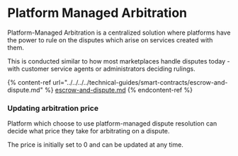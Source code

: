 # Platform Managed Arbitration

Platform-Managed Arbitration is a centralized solution where platforms have the power to rule on the disputes which arise on services created with them.

This is conducted similar to how most marketplaces handle disputes today - with customer service agents or administrators deciding rulings.

{% content-ref url="../../../../technical-guides/smart-contracts/escrow-and-dispute.md" %}
[escrow-and-dispute.md](../../../../technical-guides/smart-contracts/escrow-and-dispute.md)
{% endcontent-ref %}

### Updating arbitration price

Platform which choose to use platform-managed dispute resolution can decide what price they take for arbitrating on a dispute.

The price is initially set to 0 and can be updated at any time.

